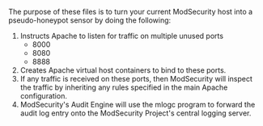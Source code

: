 The purpose of these files is to turn your current ModSecurity host into
a pseudo-honeypot sensor by doing the following:

1. Instructs Apache to listen for traffic on multiple unused ports
      - 8000
      - 8080
      - 8888
2. Creates Apache virtual host containers to bind to these ports.
3. If any traffic is received on these ports, then ModSecurity will
   inspect the traffic by inheriting any rules specified in the main
   Apache configuration.
4. ModSecurity's Audit Engine will use the mlogc program to forward
   the audit log entry onto the ModSecurity Project's central logging
   server.

